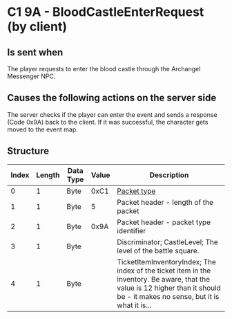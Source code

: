 # C1 9A - BloodCastleEnterRequest (by client)

## Is sent when

The player requests to enter the blood castle through the Archangel Messenger NPC.

## Causes the following actions on the server side

The server checks if the player can enter the event and sends a response (Code 0x9A) back to the client. If it was successful, the character gets moved to the event map.

## Structure

| Index | Length | Data Type | Value | Description |
|-------|--------|-----------|-------|-------------|
| 0 | 1 |   Byte   | 0xC1  | [Packet type](PacketTypes.md) |
| 1 | 1 |    Byte   |   5   | Packet header - length of the packet |
| 2 | 1 |    Byte   | 0x9A  | Packet header - packet type identifier |
| 3 | 1 | Byte |  | Discriminator; CastleLevel; The level of the battle square. |
| 4 | 1 | Byte |  | TicketItemInventoryIndex; The index of the ticket item in the inventory. Be aware, that the value is 12 higher than it should be - it makes no sense, but it is what it is... |